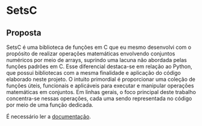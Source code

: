 # SetsC

## Proposta

SetsC é uma biblioteca de funções em C que eu mesmo desenvolvi com o propósito de realizar operações matemáticas envolvendo conjuntos numéricos por meio de arrays, suprindo uma lacuna não abordada pelas funções padrões em C. Esse diferencial destaca-se em relação ao Python, que possui bibliotecas com a mesma finalidade e aplicação do código elaborado neste projeto. O intuito primordial é proporcionar uma coleção de funções úteis, funcionais e aplicáveis para executar e manipular operações matemáticas em conjuntos. Em linhas gerais, o foco principal deste trabalho concentra-se nessas operações, cada uma sendo representada no código por meio de uma função dedicada.

É necessário ler a [documentação](/doc/documentation.md).
